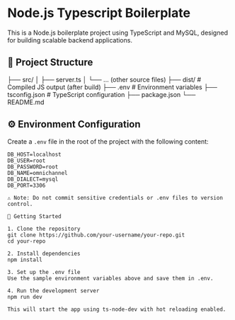 # Node.js Typescript Boilerplate

This is a Node.js boilerplate project using TypeScript and MySQL, designed for building scalable backend applications.

## 📁 Project Structure

├── src/
│ ├── server.ts
│ └── ... (other source files)
├── dist/ # Compiled JS output (after build)
├── .env # Environment variables
├── tsconfig.json # TypeScript configuration
├── package.json
└── README.md

## ⚙️ Environment Configuration

Create a `.env` file in the root of the project with the following content:

```env
DB_HOST=localhost
DB_USER=root
DB_PASSWORD=root
DB_NAME=omnichannel
DB_DIALECT=mysql
DB_PORT=3306

⚠️ Note: Do not commit sensitive credentials or .env files to version control.

🚀 Getting Started

1. Clone the repository
git clone https://github.com/your-username/your-repo.git
cd your-repo

2. Install dependencies
npm install

3. Set up the .env file
Use the sample environment variables above and save them in .env.

4. Run the development server
npm run dev

This will start the app using ts-node-dev with hot reloading enabled.